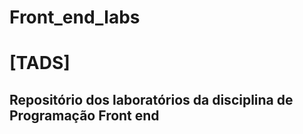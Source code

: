 # Front_end_labs

<h1>[TADS]</h1>
<h2>Repositório dos laboratórios da disciplina de Programação Front end</h2>
<h2>